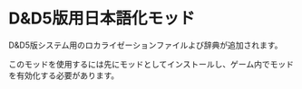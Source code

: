# D&D5版用日本語化モッド
D&D5版システム用のロカライゼーションファイルよび辞典が追加されます。

このモッドを使用するには先にモッドとしてインストールし、ゲーム内でモッドを有効化する必要があります。
